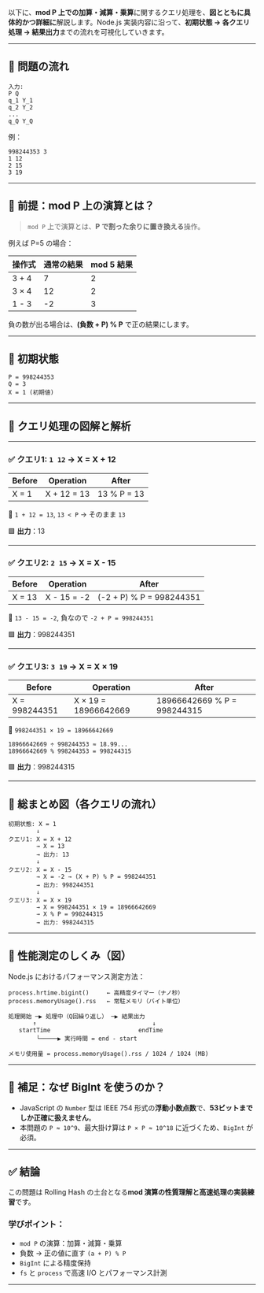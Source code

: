 以下に、**mod P 上での加算・減算・乗算**に関するクエリ処理を、**図とともに具体的かつ詳細に**解説します。Node.js 実装内容に沿って、**初期状態 → 各クエリ処理 → 結果出力**までの流れを可視化していきます。

---

## 🔢 問題の流れ

```
入力:
P Q
q_1 Y_1
q_2 Y_2
...
q_Q Y_Q
```

例：

```
998244353 3
1 12
2 15
3 19
```

---

## 🎯 前提：mod P 上の演算とは？

> `mod P` 上で演算とは、**P で割った余りに置き換える**操作。

例えば P=5 の場合：

| 操作式 | 通常の結果 | mod 5 結果 |
| ------ | ---------- | ---------- |
| 3 + 4  | 7          | 2          |
| 3 × 4  | 12         | 2          |
| 1 - 3  | -2         | 3          |

負の数が出る場合は、**(負数 + P) % P** で正の結果にします。

---

## 🎲 初期状態

```
P = 998244353
Q = 3
X = 1 (初期値)
```

---

## 🔁 クエリ処理の図解と解析

---

### ✅ クエリ1: `1 12` → X = X + 12

| Before | Operation   | After       |
| ------ | ----------- | ----------- |
| X = 1  | X + 12 = 13 | 13 % P = 13 |

📘 `1 + 12 = 13`, `13 < P` → そのまま `13`

🟩 **出力**：13

---

### ✅ クエリ2: `2 15` → X = X - 15

| Before | Operation   | After                    |
| ------ | ----------- | ------------------------ |
| X = 13 | X - 15 = -2 | (-2 + P) % P = 998244351 |

📘 `13 - 15 = -2`, 負なので `-2 + P = 998244351`

🟩 **出力**：998244351

---

### ✅ クエリ3: `3 19` → X = X × 19

| Before        | Operation            | After                       |
| ------------- | -------------------- | --------------------------- |
| X = 998244351 | X × 19 = 18966642669 | 18966642669 % P = 998244315 |

📘 `998244351 × 19 = 18966642669`

```
18966642669 ÷ 998244353 ≈ 18.99...
18966642669 % 998244353 = 998244315
```

🟩 **出力**：998244315

---

## 🧮 総まとめ図（各クエリの流れ）

```plaintext
初期状態: X = 1
        ↓
クエリ1: X = X + 12
        → X = 13
        → 出力: 13
        ↓
クエリ2: X = X - 15
        → X = -2 → (X + P) % P = 998244351
        → 出力: 998244351
        ↓
クエリ3: X = X × 19
        → X = 998244351 × 19 = 18966642669
        → X % P = 998244315
        → 出力: 998244315
```

---

## 🧪 性能測定のしくみ（図）

Node.js におけるパフォーマンス測定方法：

```
process.hrtime.bigint()     ← 高精度タイマー（ナノ秒）
process.memoryUsage().rss   ← 常駐メモリ（バイト単位）
```

```plaintext
処理開始 ─▶ 処理中（Q回繰り返し） ─▶ 結果出力
       ↑                                 ↓
   startTime                         endTime
        └─────▶ 実行時間 = end - start

メモリ使用量 = process.memoryUsage().rss / 1024 / 1024 (MB)
```

---

## 🧠 補足：なぜ BigInt を使うのか？

- JavaScript の `Number` 型は IEEE 754 形式の**浮動小数点数**で、**53ビットまでしか正確に扱えません**。
- 本問題の `P ≈ 10^9`、最大掛け算は `P × P ≈ 10^18` に近づくため、`BigInt` が必須。

---

## ✅ 結論

この問題は Rolling Hash の土台となる**mod 演算の性質理解と高速処理の実装練習**です。

### 学びポイント：

- `mod P` の演算：加算・減算・乗算
- 負数 → 正の値に直す `(a + P) % P`
- `BigInt` による精度保持
- `fs` と `process` で高速 I/O とパフォーマンス計測

---
